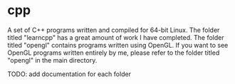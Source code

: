 # cpp
A set of C++ programs written and compiled for 64-bit Linux.
The folder titled "learncpp" has a great amount of work I have completed.
The folder titled "opengl" contains programs written using OpenGL. If you want to see OpenGL programs written entirely by me,
please refer to the folder titled "opengl" in the main directory.

TODO:
	add documentation for each folder